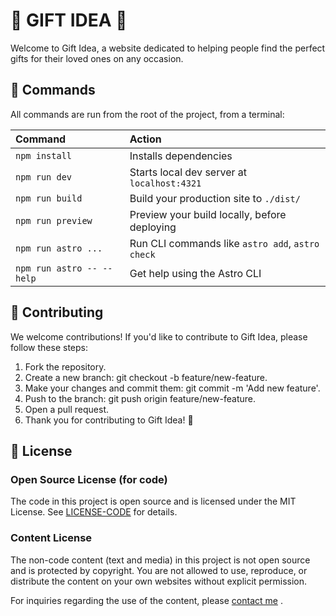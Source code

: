 # 🎁 GIFT IDEA 🎁

Welcome to Gift Idea, a website dedicated to helping people find the perfect gifts for their loved ones on any occasion.

## 🧞 Commands

All commands are run from the root of the project, from a terminal:

| Command                   | Action                                           |
|:--------------------------|:-------------------------------------------------|
| `npm install`             | Installs dependencies                            |
| `npm run dev`             | Starts local dev server at `localhost:4321`      |
| `npm run build`           | Build your production site to `./dist/`          |
| `npm run preview`         | Preview your build locally, before deploying     |
| `npm run astro ...`       | Run CLI commands like `astro add`, `astro check` |
| `npm run astro -- --help` | Get help using the Astro CLI                     |

## 🤝 Contributing
We welcome contributions! If you'd like to contribute to Gift Idea, please follow these steps:

1. Fork the repository.
2. Create a new branch: git checkout -b feature/new-feature.
3. Make your changes and commit them: git commit -m 'Add new feature'.
4. Push to the branch: git push origin feature/new-feature.
5. Open a pull request.
6. Thank you for contributing to Gift Idea! 🎉

## 📝 License

### Open Source License (for code)

The code in this project is open source and is licensed under the MIT License. See [LICENSE-CODE](LICENSE-CODE) for details.

### Content License

The non-code content (text and media) in this project is not open source and is protected by copyright. You are not allowed to use, reproduce, or distribute the content on your own websites without explicit permission.

For inquiries regarding the use of the content, please [contact me](mailto:nepsha1986@gmail.com)
.

